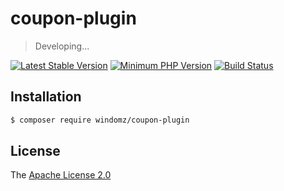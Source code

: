 # coupon-plugin

> Developing...

[![Latest Stable Version](https://img.shields.io/packagist/v/windomz/coupon-plugin.svg?style=flat-square)](https://packagist.org/packages/windomz/coupon-plugin)
[![Minimum PHP Version](https://img.shields.io/badge/php-%3E%3D%207.0-8892BF.svg?style=flat-square)](https://php.net/)
[![Build Status](https://img.shields.io/travis/WindomZ/coupon-plugin/master.svg?style=flat-square)](https://travis-ci.org/WindomZ/coupon-plugin)

## Installation

```bash
$ composer require windomz/coupon-plugin
```

## License

The [Apache License 2.0](https://github.com/WindomZ/coupon-plugin/blob/master/LICENSE)
